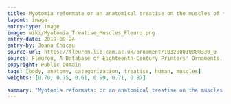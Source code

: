 ```yaml
---
title: Myotomia reformata or an anatomical treatise on the muscles of the human body, 1724
layout: image
entry-type: image
image: wiki/Myotomia_Treatise_Muscles_Fleuro.png
entry-date: 2019-09-24
entry-by: Joana Chicau
source-url: https://fleuron.lib.cam.ac.uk/ornament/103200010000330_0
source: Fleuron, A Database of Eighteenth-Century Printers' Ornaments. 
copyright: Public Domain
tags: [body, anatomy, categorization, treatise, human, muscles]
weights: [0.70, 0.75, 0.61, 0.99, 0.71, 0.87]

summary: "Myotomia reformata: or an anatomical treatise on the muscles of the human body. Illustrated with figures after the life. By the late Mr. William Cowper, Surgeon, and Fellow of the Royal Society. To which is prefix'd an Introduction concerning muscular motion."
---
```

